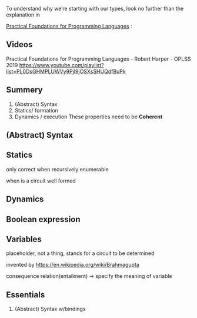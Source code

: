 To understand why we’re starting with our types, look no further than the explanation in 

[Practical Foundations for Programming Languages](http://www.cs.cmu.edu/~rwh/pfpl.html) :

## Videos

Practical Foundations for Programming Languages - Robert Harper - OPLSS 2019
https://www.youtube.com/playlist?list=PL0DsGHMPLUWVy9PjI9jOSXsSHUQdfBuPk

## Summery

1. (Abstract) Syntax
2. Statics/ formation
3. Dynamics / execution
These properties need to be **Coherent**

## (Abstract) Syntax
## Statics

only correct  when recursively enumerable

when is a circuit well formed
## Dynamics

## Boolean expression

## Variables

placeholder, not a thing, stands for a circuit to be determined

invented by 
https://en.wikipedia.org/wiki/Brahmagupta

consequence relation(entailment) -> specify the meaning of variable

## Essentials

1. (Abstract) Syntax w/bindings